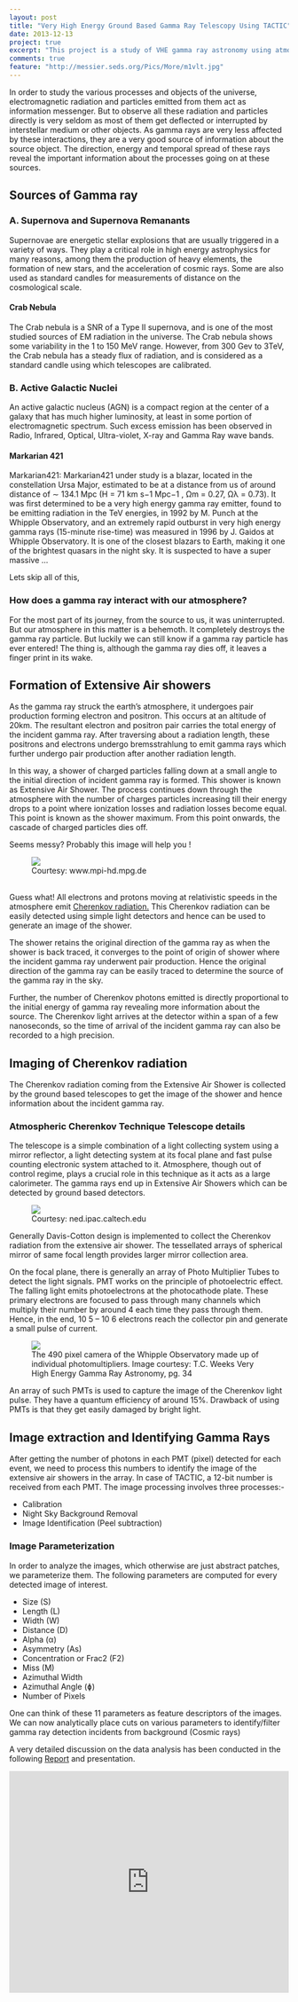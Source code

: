 ```yaml
---
layout: post
title: "Very High Energy Ground Based Gamma Ray Telescopy Using TACTIC"
date: 2013-12-13
project: true
excerpt: "This project is a study of VHE gamma ray astronomy using atmospheric Cherenkov technique. The project involved the study of processes of interaction of gamma rays, formation of extensive air showers, imaging of the Cherenkov radiation and data analysis of the observed data of Crab Nebula and MRK421 using TACTIC at Mt. Abu, India."
comments: true
feature: "http://messier.seds.org/Pics/More/m1vlt.jpg"
---
```


In order to study the various processes and objects of the universe, electromagnetic radiation and particles emitted from them act as information messenger. But to observe all these radiation and particles directly is very seldom as most of them get deflected or interrupted by interstellar medium or other objects. As gamma rays are very less affected by these interactions, they are a very good source of information about the source object. The direction, energy and temporal spread of these rays reveal the important information about the processes going on at these sources.

## Sources of Gamma ray

### A. Supernova and Supernova Remanants
Supernovae are energetic stellar explosions that are usually triggered in a variety of ways. They play a critical role in high energy astrophysics for many reasons, among them the production of heavy elements, the formation of new stars, and the acceleration of cosmic rays. Some are also used as standard candles for measurements of distance on the cosmological scale.
#### Crab Nebula
The Crab nebula is a SNR of a Type II supernova, and is one of the most studied sources of EM radiation in the universe. The Crab nebula shows some variability in the 1 to 150 MeV range. However, from 300 Gev to 3TeV, the Crab nebula has a steady flux of radiation, and is considered as a standard candle using which telescopes are calibrated.

### B. Active Galactic Nuclei
An active galactic nucleus (AGN) is a compact region at the center of a galaxy that has much
higher luminosity, at least in some portion of electromagnetic spectrum. Such excess emission
has been observed in Radio, Infrared, Optical, Ultra-violet, X-ray and Gamma Ray wave bands.
#### Markarian 421
Markarian421:
Markarian421 under study is a blazar, located in the constellation Ursa Major, estimated to be
at a distance from us of around distance of ∼ 134.1 Mpc (H = 71 km s−1 Mpc−1 , Ωm = 0.27, Ωλ
= 0.73). It was first determined to be a very high energy gamma ray emitter, found to be
emitting radiation in the TeV energies, in 1992 by M. Punch at the Whipple Observatory, and
an extremely rapid outburst in very high energy gamma rays (15-minute rise-time) was
measured in 1996 by J. Gaidos at Whipple Observatory. It is one of the closest blazars to Earth,
making it one of the brightest quasars in the night sky. It is suspected to have a super massive
...

Lets skip all of this,

### How does a gamma ray interact with our atmosphere?

For the most part of its journey, from the source to us, it was uninterrupted. But our atmosphere in this matter is a behemoth. It completely destroys the gamma ray particle. But luckily we can still know if a gamma ray particle has ever entered! The thing is, although the gamma ray dies off, it leaves a finger print in its wake.

## Formation of Extensive Air showers
As the gamma ray struck the earth’s atmosphere, it undergoes pair production forming electron and
positron.  This
occurs at an altitude of 20km. The resultant electron and positron pair carries the total energy of the
incident gamma ray. After traversing about a radiation length, these positrons and electrons undergo
bremsstrahlung to emit gamma rays which further undergo pair production after another radiation
length.

In this way, a shower of charged particles falling down at a small angle to the initial direction
of incident gamma ray is formed. This shower is known as Extensive Air Shower. The process
continues down through the atmosphere with the number of charges particles increasing till their
energy drops to a point where ionization losses and radiation losses become equal. This point is known
as the shower maximum. From this point onwards, the cascade of charged particles dies off.

Seems messy? Probably this image will help you !
<figure>
	<img src="https://www.mpi-hd.mpg.de/hfm/CosmicRay/gshower.png"></a>
	<figcaption>Courtesy: www.mpi-hd.mpg.de</figcaption>
</figure>
<br>
Guess what! All electrons and protons moving at relativistic speeds in the atmosphere emit <a target='_blank' href="https://en.wikipedia.org/wiki/Cherenkov_radiation" >Cherenkov radiation.</a>
This Cherenkov radiation can be easily detected using simple light detectors and hence can be used to
generate an image of the shower.

The shower retains the original direction of the gamma ray as when
the shower is back traced, it converges to the point of origin of shower where the incident gamma ray underwent pair production. Hence the original direction of the gamma ray can be easily traced to
determine the source of the gamma ray in the sky.

Further, the number of Cherenkov photons emitted
is directly proportional to the initial energy of gamma ray revealing more information about the
source. The Cherenkov light arrives at the detector within a span of a few nanoseconds, so the time of
arrival of the incident gamma ray can also be recorded to a high precision.


## Imaging of Cherenkov radiation

The Cherenkov radiation coming from the Extensive Air Shower is collected by the ground based
telescopes to get the image of the shower and hence information about the incident gamma ray.


### Atmospheric Cherenkov Technique Telescope details

The telescope is a simple combination of a light collecting system using a mirror reflector, a
light detecting system at its focal plane and fast pulse counting electronic system attached to it.
Atmosphere, though out of control regime, plays a crucial role in this technique as it acts as a
large calorimeter. The gamma rays end up in Extensive Air Showers which can be detected by
ground based detectors.


<figure>
<img src="https://ned.ipac.caltech.edu/level5/Sept04/Catanese/Figures/fig1.jpg" />
<figcaption>Courtesy: ned.ipac.caltech.edu</figcaption>
</figure>

Generally Davis-Cotton design is implemented to collect the Cherenkov radiation from the
extensive air shower. The tessellated arrays of spherical mirror of same focal length provides
larger mirror collection area.

On the focal plane, there is generally an array of Photo Multiplier Tubes to detect the light
signals. PMT works on the principle of photoelectric effect. The falling light emits
photoelectrons at the photocathode plate. These primary electrons are focused to pass through
many channels which multiply their number by around 4 each time they pass through them.
Hence, in the end, 10 5 – 10 6 electrons reach the collector pin and generate a small pulse of
current.

<figure>
<img src="{{site.url}}/assets/posts/2013-12-13-vhe-gamma-ray-astronomy/detector.png"/>
<figcaption>The 490 pixel camera of the Whipple Observatory made up of individual photomultipliers.
Image courtesy: T.C. Weeks Very High Energy Gamma Ray Astronomy, pg. 34</figcaption>
</figure>

An array of such PMTs is used to capture the image of the Cherenkov light pulse. They have a
quantum efficiency of around 15%. Drawback of using PMTs is that they get easily damaged by
bright light.

## Image extraction and Identifying Gamma Rays

After getting the number of photons in each PMT (pixel) detected for each event, we need to
process this numbers to identify the image of the extensive air showers in the array. In case of
TACTIC, a 12-bit number is received from each PMT. The image processing involves three
processes:-
 + Calibration
 + Night Sky Background Removal
 + Image Identification (Peel subtraction)

### Image Parameterization
In order to analyze the images, which otherwise are just abstract patches, we parameterize them. The following parameters are computed for every detected image of interest.
 + Size (S)
 + Length (L)
 + Width (W)
 + Distance (D)
 + Alpha (α)
 + Asymmetry (As)
 + Concentration or Frac2 (F2)
 + Miss (M)
 + Azimuthal Width
 + Azimuthal Angle (ɸ)
 + Number of Pixels

One can think of these 11 parameters as feature descriptors of the images. We can now analytically place cuts on various parameters to identify/filter gamma ray detection incidents from background (Cosmic rays)

A very detailed discussion on the data analysis has been conducted in the following <a target="_blank" href="{{site.url}}/assets/posts/2013-12-13-vhe-gamma-ray-astronomy/Very High Energy Ground Based Gamma Ray Telescopy Project Report.pdf" class="btn btn-primary">Report</a> and presentation.

<iframe src='https://onedrive.live.com/embed?cid=4173BB1E418F1249&resid=4173BB1E418F1249%2139850&authkey=AC57JihPqzXXwdU&em=2&wdAr=1.7777777777777777' width='100%' height="400px" frameborder='0'>This is an embedded <a target='_blank' href='https://office.com'>Microsoft Office</a> presentation, powered by <a target='_blank' href='https://office.com/webapps'>Office Online</a>.</iframe>
